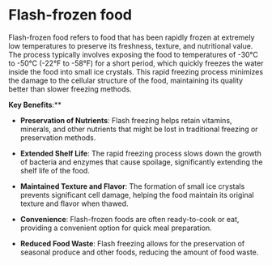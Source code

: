 [//]: # (source: ?)
[//]: # (tags: foods)

# Flash-frozen food

Flash-frozen food refers to food that has been rapidly frozen at extremely low temperatures to preserve its freshness, texture, and nutritional value. The process typically involves exposing the food to temperatures of -30°C to -50°C (-22°F to -58°F) for a short period, which quickly freezes the water inside the food into small ice crystals. This rapid freezing process minimizes the damage to the cellular structure of the food, maintaining its quality better than slower freezing methods.

**Key Benefits**:**

* **Preservation of Nutrients**: Flash freezing helps retain vitamins, minerals, and other nutrients that might be lost in traditional freezing or preservation methods.

* **Extended Shelf Life**: The rapid freezing process slows down the growth of bacteria and enzymes that cause spoilage, significantly extending the shelf life of the food.

* **Maintained Texture and Flavor**: The formation of small ice crystals prevents significant cell damage, helping the food maintain its original texture and flavor when thawed.

* **Convenience**: Flash-frozen foods are often ready-to-cook or eat, providing a convenient option for quick meal preparation.

* **Reduced Food Waste**: Flash freezing allows for the preservation of seasonal produce and other foods, reducing the amount of food waste.
